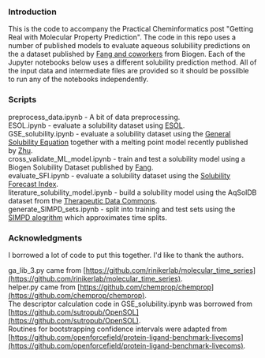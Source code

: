 ### Introduction
This is the code to accompany the Practical Cheminformatics post "Getting Real with Molecular Property Prediction".  The code in this repo uses a number of published models to evaluate aqueous solubiliity predictions on the a dataset published by [Fang and coworkers](https://pubs.acs.org/doi/10.1021/acs.jcim.3c00160) from Biogen.  Each of the Jupyter notebooks below uses a different solubility prediction method.  All of the input data and intermediate files are provided so it should be possilble to run any of the notebooks independently. 

### Scripts
preprocess_data.ipynb - A bit of data preprocessing.   
ESOL.ipynb - evaluate a solubility dataset using [ESOL](https://pubs.acs.org/doi/10.1021/ci034243x).   
GSE_solubility.ipynb - evaluate a solubility dataset using the [General Solubility Equation](https://pubs.acs.org/doi/10.1021/ci000338c) together with a melting point model recently published by [Zhu](https://pubs.acs.org/doi/10.1021/acs.jcim.3c00308).   
cross_validate_ML_model.ipynb - train and test a solubility model using a Biogen Solubility Dataset published by [Fang](https://pubs.acs.org/doi/10.1021/acs.jcim.3c00160).     
evaluate_SFI.ipynb - evaluate a solubility dataset using the [Solubility Forecast Index](https://www.sciencedirect.com/science/article/pii/S1359644610001923?via%3Dihub).   
literature_solubility_model.ipynb - build a solubility model using the AqSolDB dataset from the [Therapeutic Data Commons](https://tdcommons.ai/single_pred_tasks/adme/#solubility-aqsoldb).   
generate_SIMPD_sets.ipynb - split into training and test sets using the [SIMPD alogrithm](https://github.com/rinikerlab/molecular_time_series) which approximates time splits.    

### Acknowledgments 
I borrowed a lot of code to put this together.  I'd like to thank the authors.

ga_lib_3.py came from [https://github.com/rinikerlab/molecular_time_series](https://github.com/rinikerlab/molecular_time_series).   
helper.py came from [https://github.com/chemprop/chemprop](https://github.com/chemprop/chemprop).   
The descriptor calculation code in GSE_solubility.ipynb was borrowed from [https://github.com/sutropub/OpenSOL](https://github.com/sutropub/OpenSOL).   
Routines for bootstrapping confidence intervals were adapted from [https://github.com/openforcefield/protein-ligand-benchmark-livecoms](https://github.com/openforcefield/protein-ligand-benchmark-livecoms).   



